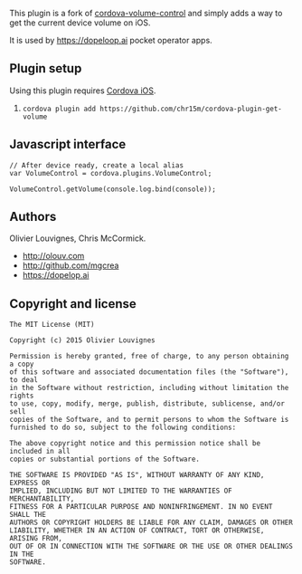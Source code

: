 This plugin is a fork of [cordova-volume-control](https://github.com/mgcrea/cordova-plugin-volume-control) and simply adds a way to get the current device volume on iOS.

It is used by https://dopeloop.ai pocket operator apps.

## Plugin setup

Using this plugin requires [Cordova iOS](https://github.com/apache/cordova-ios).

1. `cordova plugin add https://github.com/chr15m/cordova-plugin-get-volume`

## Javascript interface

    // After device ready, create a local alias
    var VolumeControl = cordova.plugins.VolumeControl;

    VolumeControl.getVolume(console.log.bind(console));

## Authors

Olivier Louvignes, Chris McCormick.

+ http://olouv.com
+ http://github.com/mgcrea
+ https://dopelop.ai


## Copyright and license

    The MIT License (MIT)

    Copyright (c) 2015 Olivier Louvignes

    Permission is hereby granted, free of charge, to any person obtaining a copy
    of this software and associated documentation files (the "Software"), to deal
    in the Software without restriction, including without limitation the rights
    to use, copy, modify, merge, publish, distribute, sublicense, and/or sell
    copies of the Software, and to permit persons to whom the Software is
    furnished to do so, subject to the following conditions:

    The above copyright notice and this permission notice shall be included in all
    copies or substantial portions of the Software.

    THE SOFTWARE IS PROVIDED "AS IS", WITHOUT WARRANTY OF ANY KIND, EXPRESS OR
    IMPLIED, INCLUDING BUT NOT LIMITED TO THE WARRANTIES OF MERCHANTABILITY,
    FITNESS FOR A PARTICULAR PURPOSE AND NONINFRINGEMENT. IN NO EVENT SHALL THE
    AUTHORS OR COPYRIGHT HOLDERS BE LIABLE FOR ANY CLAIM, DAMAGES OR OTHER
    LIABILITY, WHETHER IN AN ACTION OF CONTRACT, TORT OR OTHERWISE, ARISING FROM,
    OUT OF OR IN CONNECTION WITH THE SOFTWARE OR THE USE OR OTHER DEALINGS IN THE
    SOFTWARE.
